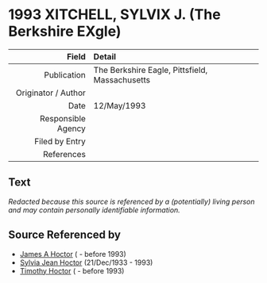 ﻿---
layout: page
permalink: /sources/s20185916
---

# 1993 XITCHELL, SYLVIX J. (The Berkshire EXgle)

Field | Detail
---:|:---
Publication | The Berkshire Eagle, Pittsfield, Massachusetts
Originator / Author | 
Date | 12/May/1993
Responsible Agency | 
Filed by Entry | 
References | 

## Text

_Redacted because this source is referenced by a (potentially) living person and may contain personally identifiable information._

## Source Referenced by

* [James A Hoctor](../people/@72154199@-james-a-hoctor-b-d1993.md) ( - before 1993)
* [Sylvia Jean Hoctor](../people/@29702140@-sylvia-jean-hoctor-b1933-12-21-d1993.md) (21/Dec/1933 - 1993)
* [Timothy Hoctor](../people/@74378972@-timothy-hoctor-b-d1993.md) ( - before 1993)
